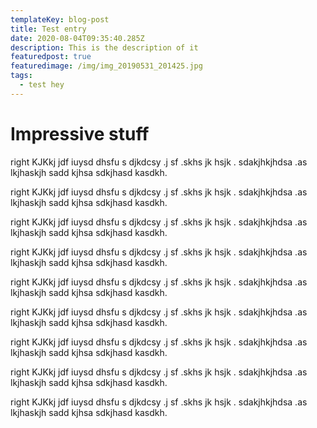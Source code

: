 ```yaml
---
templateKey: blog-post
title: Test entry
date: 2020-08-04T09:35:40.285Z
description: This is the description of it
featuredpost: true
featuredimage: /img/img_20190531_201425.jpg
tags:
  - test hey
---
```

# Impressive stuff

right KJKkj jdf iuysd  dhsfu s djkdcsy .j sf .skhs jk hsjk .  sdakjhkjhdsa .as lkjhaskjh sadd kjhsa sdkjhasd kasdkh. 

right KJKkj jdf iuysd  dhsfu s djkdcsy .j sf .skhs jk hsjk .  sdakjhkjhdsa .as lkjhaskjh sadd kjhsa sdkjhasd kasdkh. 

right KJKkj jdf iuysd  dhsfu s djkdcsy .j sf .skhs jk hsjk .  sdakjhkjhdsa .as lkjhaskjh sadd kjhsa sdkjhasd kasdkh. 

right KJKkj jdf iuysd  dhsfu s djkdcsy .j sf .skhs jk hsjk .  sdakjhkjhdsa .as lkjhaskjh sadd kjhsa sdkjhasd kasdkh. 

right KJKkj jdf iuysd  dhsfu s djkdcsy .j sf .skhs jk hsjk .  sdakjhkjhdsa .as lkjhaskjh sadd kjhsa sdkjhasd kasdkh. 

right KJKkj jdf iuysd  dhsfu s djkdcsy .j sf .skhs jk hsjk .  sdakjhkjhdsa .as lkjhaskjh sadd kjhsa sdkjhasd kasdkh. 

right KJKkj jdf iuysd  dhsfu s djkdcsy .j sf .skhs jk hsjk .  sdakjhkjhdsa .as lkjhaskjh sadd kjhsa sdkjhasd kasdkh. 

right KJKkj jdf iuysd  dhsfu s djkdcsy .j sf .skhs jk hsjk .  sdakjhkjhdsa .as lkjhaskjh sadd kjhsa sdkjhasd kasdkh. 

right KJKkj jdf iuysd  dhsfu s djkdcsy .j sf .skhs jk hsjk .  sdakjhkjhdsa .as lkjhaskjh sadd kjhsa sdkjhasd kasdkh.
